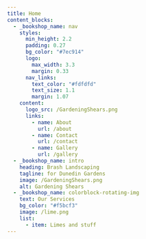 ```yaml
---
title: Home
content_blocks:
  - _bookshop_name: nav
    styles:
      min_height: 2.2
      padding: 0.27
      bg_color: "#7ec914"
      logo:
        max_width: 3.3
        margin: 0.33
      nav_links:
        text_color: "#fdfdfd"
        text_size: 1.1
        margin: 1.07
    content:
      logo_src: /GardeningShears.png
      links:
        - name: About
          url: /about
        - name: Contact
          url: /contact
        - name: Gallery
          url: /gallery
  - _bookshop_name: intro
    heading: Brash Landscaping
    tagline: for Dunedin Gardens
    image: /GardeningShears.png
    alt: Gardening Shears
  - _bookshop_name: colorblock-rotating-img
    text: Our Services
    bg_color: "#f5bcf3"
    image: /lime.png
    list:
      - item: Limes and stuff
---
```

